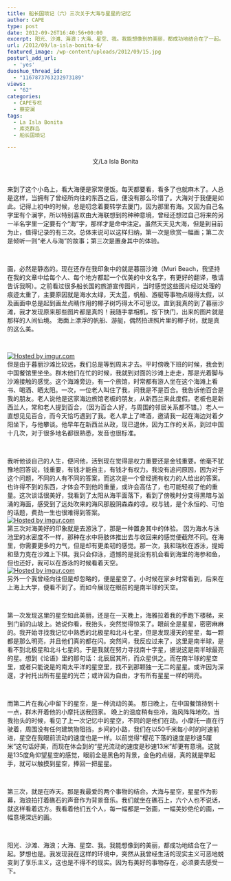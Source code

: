 ```yaml
---
title: 船长国琐记（六）三次关于大海与星星的记忆
author: CAPE
type: post
date: 2012-09-26T16:40:56+00:00
excerpt: 阳光、沙滩、海浪；大海、星空、我。我能想像到的美丽，都成功地结合在了一起。梦想也是。我发现我在这样的环境中，突然从我曾经生活的现实主义可恶地蜕变到了享乐主义，这也是不得不的现实。因为有美好的事物存在，必须要去感受一下。
url: /2012/09/la-isla-bonita-6/
featured_image: /wp-content/uploads/2012/09/15.jpg
posturl_add_url:
  - 'yes'
duoshuo_thread_id:
  - "1167873763232973189"
views:
  - "62"
categories:
  - CAPE专栏
  - 蔡安澜
tags:
  - La Isla Bonita
  - 库克群岛
  - 船长国琐记

---
```

<p style="text-align: center;">
  文/La Isla Bonita
</p>

&nbsp;

来到了这个小岛上，看大海便是家常便饭。每天都要看，看多了也就麻木了。人总是这样，当拥有了曾经所向往的东西之后，便没有那么珍惜了。大海对于我便是如此。记得上初中的时候，总是叨念着要转学去厦门，因为那里有海。又因为自己名字里有个澜字，所以特别喜欢由大海联想到的种种意境，曾经还想过自己将来的另一半名字里一定要有个“海”字，那样才是命中注定。虽然天天见大海，但是到目前为止，值得记录的有三次。总体来说可以这样归纳，第一次是欣赏一幅画；第二次是倾听一则“老人与海”的故事；第三次是置身其中的体验。 <wbr></wbr>

&nbsp;

画，必然是静态的。现在还存在我印象中的就是暮丽沙滩（Muri Beach，我坚持在我的文章中给每个人、每个地方都起一个优美的中文名字，有更好的翻译，敬请告诉我啊）。之前看过很多船长国的旅游宣传图片，当时感觉这些图片经过处理的痕迹太重了，主要原因就是海水太绿，天太蓝，帆船、游艇等事物点缀得太假，以及画面中总是起到画龙点睛作用的椰子树巧得太不可思议。直到我真的到了暮丽沙滩，我才发现原来那些图片都是真的！我随手拿相机，按下快门，出来的图片就是那样的人间仙境。 海面上漂浮的帆船、游艇，偶然拍进照片里的椰子树，就是真的这么美。

&nbsp;

[![][1]][2]  
<wbr>但是由于暮丽沙滩比较远，我们总是等到周末才去。平时傍晚下班的时候，我会到中国餐馆里坐坐。群木他们在忙的时候，我就到对面的沙滩上走走，那是光着脚与沙滩接触的感觉。这个海滩旁边，有一个旅馆，时常都有游人坐在这个海滩上看书、喝酒、晒太阳。一次，一位老人叫住了我，问我是不是百合。我告诉他百合是我的朋友。老人说他是这家海边旅馆老板的朋友，从新西兰来此度假。老板也是新西兰人，常和老人提到百合，（因为百合人好，与周围的邻居关系都不错。）老人一直想见见百合，而今天恰巧遇到了我。老人拿上了啤酒，邀请我一起在海边对着夕阳坐下，与他攀谈。他早年在新西兰从政，现已退休，因为工作的关系，到过中国十几次，对于很多地名都很熟悉，发音也很标准。</wbr>

&nbsp;

我听他谈自己的人生，便问他，活到现在觉得是权力重要还是金钱重要。他毫不犹豫地回答说，钱重要，有钱才能自主，有钱才有权力。我没有追问原因，因为对于这个问题，不同的人有不同的答案，而这次是一个曾经拥有权力的人给出的答案。也许得不到的东西，才体会不到他的重量，或许会高估了，也可能轻视了他的重量。这次谈话很美好，我看到了太阳从海平面落下，看到了傍晚时分变得黑暗与汹涌的海面，感受到了远处吹来的海风那股阴森森的凉。权与钱，是个永恒的、可怕的话题，费劲一生也很难得到答案。  
[![][3]][4]  
<wbr>第三次对海美好的印象就是去游泳了，那是一种置身其中的体验。 因为海水与泳池里的水密度不一样，那种在水中将肢体推出去与收回来的感觉便截然不同。在海里，你需要更多的力气，但是却有更柔韧的感觉。那一次，我和瑞秋在游泳，提姆和垦力克在沙滩上下棋。我只会仰泳，遗憾的是我没有机会看到海里的海参和鱼，但也还好，我可以在游泳的时候看着天空。  
[![][5]][6]  
<wbr>另外一个我曾经向往但是却忽略的，便是星空了。小时候在家乡时常看到，后来在上海上大学，便看不到了。而如今展现在眼前的是南半球的天空。</wbr></wbr>

&nbsp;

<wbr>第一次发现这里的星空如此美丽，还是在一天晚上，海雅拉着我的手跑下楼梯，来到门前的山坡上。她说你看，我抬头，突然觉得惊呆了。眼前全是星星，密密麻麻的。我开始寻找我记忆中熟悉的北极星和北斗七星，但是发现漫天的星星，每一颗都是那么明亮，并且他们真的都在闪。突然间，我反应过来了，这里是南半球，是看不到北极星和北斗七星的。于是我就在努力寻找南十字星，据说这是南半球最亮的星。想到《论语》里的那句话：北辰居其所，而众星供之。而在南半球的星空里，或者只能说是的南太平洋的星空里，找不到那颗独一无二的星星。或许因为深邃，才衬托出所有星星的光芒；或许因为自由，才有所有星星一样的明亮。</wbr>

&nbsp;

<wbr>而第二片在我心中留下的星空，是一种流动的美。 那日晚上，在中国餐馆待到十一点，群木开着他的小摩托送我回家。 晚上的温度稍有些冷，海风阵阵地吹。当我抬头的时候，看见了上一次记忆中的星空，不同的是他们在动。小摩托一直在行驶着，周围没有任何建筑物阻挡，乡间的小路，我们在以50千米每小时的时速前进，星空在我眼前流动的速度也是一样。以前觉得“樱花下落的速度是秒速5厘米”这句话好美，而现在体会到的“星光流动的速度是秒速13米”却更有意境。这就是135度角仰望星空的感觉，眼前全是黑色的背景，金色的点缀，真的就是举起手，就可以触摸到星空，捧回一把星星。</wbr>

&nbsp;

<wbr>第三次，就是在昨天。那是我最爱的两个事物的结合。大海与星空，星星作为影幕，海浪拍打着礁石的声音作为背景音乐。我们就坐在礁石上，六个人也不说话，就这样看着远方。我看着他们五个人，每一幅都是一张画，一幅美妙绝伦的画，一幅意境深远的画。</wbr>

&nbsp;

<wbr>阳光、沙滩、海浪；大海、星空、我。我能想像到的美丽，都成功地结合在了一起。梦想也是。我发现我在这样的环境中，突然从我曾经生活的现实主义可恶地蜕变到了享乐主义，这也是不得不的现实。因为有美好的事物存在，必须要去感受一下。</wbr>

&nbsp;

 [1]: http://i.imgur.com/1Y519l.jpg "Hosted by imgur.com"
 [2]: http://imgur.com/1Y519
 [3]: http://i.imgur.com/2JrzEl.jpg "Hosted by imgur.com"
 [4]: http://imgur.com/2JrzE
 [5]: http://i.imgur.com/4hP5hl.jpg "Hosted by imgur.com"
 [6]: http://imgur.com/4hP5h